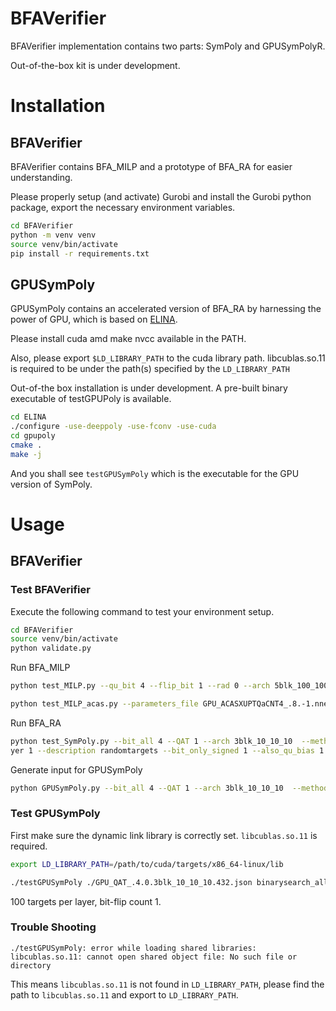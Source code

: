 # BFAVerifier

BFAVerifier implementation contains two parts: SymPoly and GPUSymPolyR.

Out-of-the-box kit is under development.

# Installation

## BFAVerifier

BFAVerifier contains BFA\_MILP and a prototype of BFA\_RA for easier understanding.

Please properly setup (and activate) Gurobi and install the Gurobi python package, export the necessary environment variables. 


```bash
cd BFAVerifier
python -m venv venv
source venv/bin/activate
pip install -r requirements.txt
```

## GPUSymPoly

GPUSymPoly contains an accelerated version of BFA\_RA by harnessing the power of GPU, which is based on [ELINA](https://github.com/eth-sri/ELINA/tree/master/gpupoly). 

Please install cuda amd make nvcc available in the PATH.

Also, please export `$LD_LIBRARY_PATH` to the cuda library path. libcublas.so.11 is required to be under the path(s) specified by the `LD_LIBRARY_PATH`

Out-of-the box installation is under development. A pre-built binary executable of testGPUPoly is available. 

```bash
cd ELINA
./configure -use-deeppoly -use-fconv -use-cuda
cd gpupoly
cmake .
make -j 
```

And you shall see `testGPUSymPoly` which is the executable for the GPU version of SymPoly.

# Usage

## BFAVerifier

### Test BFAVerifier

Execute the following command to test your environment setup.

```bash
cd BFAVerifier
source venv/bin/activate
python validate.py
```

Run BFA\_MILP

```bash
python test_MILP.py --qu_bit 4 --flip_bit 1 --rad 0 --arch 5blk_100_100_100_100_100 --sample_id 432 --parameters_file ./GPU_QAT_.4.0.5blk_100_100_100_100_100.432.CNT1.TAR-1.json.res.parameters
```

```bash
python test_MILP_acas.py --parameters_file GPU_ACASXUPTQaCNT4_.8.-1.nnet_5_2.prop3*4.json.res.parameters --weightPath benchmark/acasxu_h5/GPU_ACASXUPTQaCNT4_.8.-1.nnet_5_2.prop3*4.h5 --instance_file benchmark/acasxu/GPU_ACASXUPTQaCNT4_.8.-1.nnet_5_2.prop3*4.json > GPU_ACASXUPTQaCNT4_.8.-1.nnet_5_2.prop3*4.json.parameters.milp.yours 2>&1 
```

Run BFA\_RA

```bash
python test_SymPoly.py --bit_all 4 --QAT 1 --arch 3blk_10_10_10  --method baseline --sample_id 5 --targets_per_la
yer 1 --description randomtargets --bit_only_signed 1 --also_qu_bias 1
```

Generate input for GPUSymPoly

```bash
python GPUSymPoly.py --bit_all 4 --QAT 1 --arch 3blk_10_10_10  --method baseline --sample_id 5 --targets_per_layer 1 --description randomtargets --bit_only_signed 1 --also_qu_bias 1 --save_test_path "../ELINA/gpupoly/info.json"
```

### Test GPUSymPoly

First make sure the dynamic link library is correctly set. `libcublas.so.11` is required.

```bash
export LD_LIBRARY_PATH=/path/to/cuda/targets/x86_64-linux/lib
```

```bash
./testGPUSymPoly ./GPU_QAT_.4.0.3blk_10_10_10.432.json binarysearch_all 100 1
```

100 targets per layer, bit-flip count 1.

### Trouble Shooting

`./testGPUSymPoly: error while loading shared libraries: libcublas.so.11: cannot open shared object file: No such file or directory`

This means `libcublas.so.11` is not found in `LD_LIBRARY_PATH`, please find the path to `libcublas.so.11` and export to `LD_LIBRARY_PATH`.
